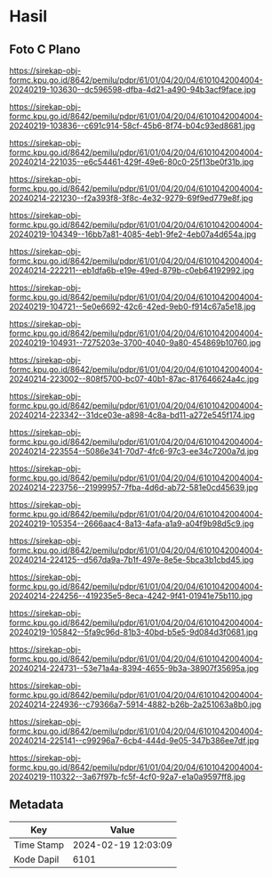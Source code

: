 # Hasil

## Foto C Plano

https://sirekap-obj-formc.kpu.go.id/8642/pemilu/pdpr/61/01/04/20/04/6101042004004-20240219-103630--dc596598-dfba-4d21-a490-94b3acf9face.jpg

https://sirekap-obj-formc.kpu.go.id/8642/pemilu/pdpr/61/01/04/20/04/6101042004004-20240219-103836--c691c914-58cf-45b6-8f74-b04c93ed8681.jpg

https://sirekap-obj-formc.kpu.go.id/8642/pemilu/pdpr/61/01/04/20/04/6101042004004-20240214-221035--e6c54461-429f-49e6-80c0-25f13be0f31b.jpg

https://sirekap-obj-formc.kpu.go.id/8642/pemilu/pdpr/61/01/04/20/04/6101042004004-20240214-221230--f2a393f8-3f8c-4e32-9279-69f9ed779e8f.jpg

https://sirekap-obj-formc.kpu.go.id/8642/pemilu/pdpr/61/01/04/20/04/6101042004004-20240219-104349--16bb7a81-4085-4eb1-9fe2-4eb07a4d654a.jpg

https://sirekap-obj-formc.kpu.go.id/8642/pemilu/pdpr/61/01/04/20/04/6101042004004-20240214-222211--eb1dfa6b-e19e-49ed-879b-c0eb64192992.jpg

https://sirekap-obj-formc.kpu.go.id/8642/pemilu/pdpr/61/01/04/20/04/6101042004004-20240219-104721--5e0e6692-42c6-42ed-9eb0-f914c67a5e18.jpg

https://sirekap-obj-formc.kpu.go.id/8642/pemilu/pdpr/61/01/04/20/04/6101042004004-20240219-104931--7275203e-3700-4040-9a80-454869b10760.jpg

https://sirekap-obj-formc.kpu.go.id/8642/pemilu/pdpr/61/01/04/20/04/6101042004004-20240214-223002--808f5700-bc07-40b1-87ac-817646624a4c.jpg

https://sirekap-obj-formc.kpu.go.id/8642/pemilu/pdpr/61/01/04/20/04/6101042004004-20240214-223342--31dce03e-a898-4c8a-bd11-a272e545f174.jpg

https://sirekap-obj-formc.kpu.go.id/8642/pemilu/pdpr/61/01/04/20/04/6101042004004-20240214-223554--5086e341-70d7-4fc6-97c3-ee34c7200a7d.jpg

https://sirekap-obj-formc.kpu.go.id/8642/pemilu/pdpr/61/01/04/20/04/6101042004004-20240214-223756--21999957-7fba-4d6d-ab72-581e0cd45639.jpg

https://sirekap-obj-formc.kpu.go.id/8642/pemilu/pdpr/61/01/04/20/04/6101042004004-20240219-105354--2666aac4-8a13-4afa-a1a9-a04f9b98d5c9.jpg

https://sirekap-obj-formc.kpu.go.id/8642/pemilu/pdpr/61/01/04/20/04/6101042004004-20240214-224125--d567da9a-7b1f-497e-8e5e-5bca3b1cbd45.jpg

https://sirekap-obj-formc.kpu.go.id/8642/pemilu/pdpr/61/01/04/20/04/6101042004004-20240214-224256--419235e5-8eca-4242-9f41-01941e75b110.jpg

https://sirekap-obj-formc.kpu.go.id/8642/pemilu/pdpr/61/01/04/20/04/6101042004004-20240219-105842--5fa9c96d-81b3-40bd-b5e5-9d084d3f0681.jpg

https://sirekap-obj-formc.kpu.go.id/8642/pemilu/pdpr/61/01/04/20/04/6101042004004-20240214-224731--53e71a4a-8394-4655-9b3a-38907f35695a.jpg

https://sirekap-obj-formc.kpu.go.id/8642/pemilu/pdpr/61/01/04/20/04/6101042004004-20240214-224936--c79366a7-5914-4882-b26b-2a251063a8b0.jpg

https://sirekap-obj-formc.kpu.go.id/8642/pemilu/pdpr/61/01/04/20/04/6101042004004-20240214-225141--c99296a7-6cb4-444d-9e05-347b386ee7df.jpg

https://sirekap-obj-formc.kpu.go.id/8642/pemilu/pdpr/61/01/04/20/04/6101042004004-20240219-110322--3a67f97b-fc5f-4cf0-92a7-e1a0a9597ff8.jpg


## Metadata

| Key        | Value               |
| ---------- | ------------------- |
| Time Stamp | 2024-02-19 12:03:09 |
| Kode Dapil | 6101                |



